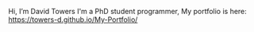 Hi, I’m David Towers
I'm a PhD student programmer, My portfolio is here: https://towers-d.github.io/My-Portfolio/ 
